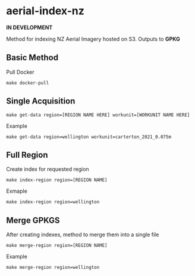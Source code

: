 # aerial-index-nz

**IN DEVELOPMENT**

Method for indexing NZ Aerial Imagery hosted on S3. Outputs to **GPKG**

## Basic Method

Pull Docker

```
make docker-pull
```

## Single Acquisition

```
make get-data region=[REGION NAME HERE] workunit=[WORKUNIT NAME HERE]
```

Example

```
make get-data region=wellington workunit=carterton_2021_0.075m
```

## Full Region

Create index for requested region

```
make index-region region=[REGION NAME]
```

Exmaple

```
make index-region region=wellington
```

## Merge GPKGS

After creating indexes, method to merge them into a single file

```
make merge-region region=[REGION NAME]
```

Example
```
make merge-region region=wellington
```